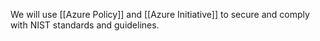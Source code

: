 We will use [[Azure Policy]] and [[Azure Initiative]] to secure and comply with NIST standards and guidelines. 
